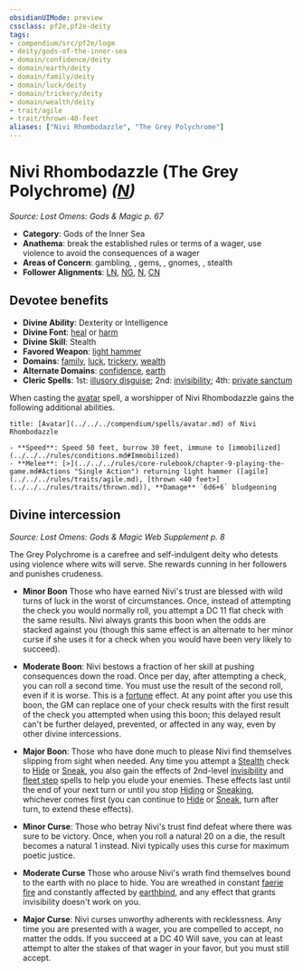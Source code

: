 ```yaml
---
obsidianUIMode: preview
cssclass: pf2e,pf2e-deity
tags:
- compendium/src/pf2e/logm
- deity/gods-of-the-inner-sea
- domain/confidence/deity
- domain/earth/deity
- domain/family/deity
- domain/luck/deity
- domain/trickery/deity
- domain/wealth/deity
- trait/agile
- trait/thrown-40-feet
aliases: ["Nivi Rhombodazzle", "The Grey Polychrome"]
---
```

# Nivi Rhombodazzle (The Grey Polychrome) *([N](../../../Rules/traits/neutral-b1.md))*  
*Source: Lost Omens: Gods & Magic p. 67*  

- **Category**: Gods of the Inner Sea
- **Anathema**: break the established rules or terms of a wager, use violence to avoid the consequences of a wager
- **Areas of Concern**: gambling, , gems, , gnomes, , stealth
- **Follower Alignments**: [LN](../../../Rules/traits/lawful-neutral-b1.md), [NG](../../../Rules/traits/neutral-good-b1.md), [N](../../../Rules/traits/neutral-b1.md), [CN](../../../Rules/traits/chaotic-neutral-b1.md)

## Devotee benefits

- **Divine Ability**: Dexterity or Intelligence
- **Divine Font**: [heal](../../spells/heal.md) or [harm](../../spells/harm.md)
- **Divine Skill**: Stealth
- **Favored Weapon**: [light hammer](../../equipment/items/light-hammer.md)
- **Domains**: [family](../domains.md#Family), [luck](../domains.md#Luck), [trickery](../domains.md#Trickery), [wealth](../domains.md#Wealth)
- **Alternate Domains**: [confidence](../domains.md#Confidence), [earth](../domains.md#Earth)
- **Cleric Spells**: 1st: [illusory disguise](../../spells/illusory-disguise.md); 2nd: [invisibility](../../spells/invisibility.md); 4th: [private sanctum](../../spells/private-sanctum.md)

When casting the [avatar](../../spells/avatar.md) spell, a worshipper of Nivi Rhombodazzle gains the following additional abilities.

```ad-embed-avatar
title: [Avatar](../../../compendium/spells/avatar.md) of Nivi Rhombodazzle

- **Speed**: Speed 50 feet, burrow 30 feet, immune to [immobilized](../../../rules/conditions.md#Immobilized)
- **Melee**: [>](../../../rules/core-rulebook/chapter-9-playing-the-game.md#Actions "Single Action") returning light hammer ([agile](../../../rules/traits/agile.md), [thrown <40 feet>](../../../rules/traits/thrown.md)), **Damage** `6d6+6` bludgeoning
```

## Divine intercession
*Source: Lost Omens: Gods & Magic Web Supplement p. 8*

The Grey Polychrome is a carefree and self-indulgent deity who detests using violence where wits will serve. She rewards cunning in her followers and punishes crudeness.

- **Minor Boon** Those who have earned Nivi's trust are blessed with wild turns of luck in the worst of circumstances. Once, instead of attempting the check you would normally roll, you attempt a DC 11 flat check with the same results. Nivi always grants this boon when the odds are stacked against you (though this same effect is an alternate to her minor curse if she uses it for a check when you would have been very likely to succeed).
- **Moderate Boon**: Nivi bestows a fraction of her skill at pushing consequences down the road. Once per day, after attempting a check, you can roll a second time. You must use the result of the second roll, even if it is worse. This is a [fortune](../../../Rules/traits/fortune.md) effect. At any point after you use this boon, the GM can replace one of your check results with the first result of the check you attempted when using this boon; this delayed result can't be further delayed, prevented, or affected in any way, even by other divine intercessions.
- **Major Boon**: Those who have done much to please Nivi find themselves slipping from sight when needed. Any time you attempt a [Stealth](../../skills.md#Stealth) check to [Hide](../../../Rules/actions/hide.md) or [Sneak](../../../Rules/actions/sneak.md), you also gain the effects of 2nd-level [invisibility](../../spells/invisibility.md) and [fleet step](../../spells/fleet-step.md) spells to help you elude your enemies. These effects last until the end of your next turn or until you stop [Hiding](../../../Rules/actions/hide.md) or [Sneaking](../../../Rules/actions/sneak.md), whichever comes first (you can continue to [Hide](../../../Rules/actions/hide.md) or [Sneak](../../../Rules/actions/sneak.md), turn after turn, to extend these effects).

- **Minor Curse**: Those who betray Nivi's trust find defeat where there was sure to be victory. Once, when you roll a natural 20 on a die, the result becomes a natural 1 instead. Nivi typically uses this curse for maximum poetic justice.
- **Moderate Curse** Those who arouse Nivi's wrath find themselves bound to the earth with no place to hide. You are wreathed in constant [faerie fire](../../spells/faerie-fire.md) and constantly affected by [earthbind](../../spells/earthbind.md), and any effect that grants invisibility doesn't work on you.
- **Major Curse**: Nivi curses unworthy adherents with recklessness. Any time you are presented with a wager, you are compelled to accept, no matter the odds. If you succeed at a DC 40 Will save, you can at least attempt to alter the stakes of that wager in your favor, but you must still accept.
